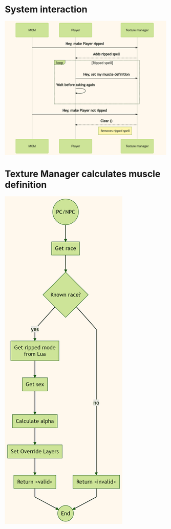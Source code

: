# System interaction
![](diagrams/ripped-system.png)

# Texture Manager calculates muscle definition
![](diagrams/ripped-txtmgr-makeripped.png)

<!-- ```mermaid
graph TD
e
``` -->
